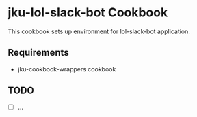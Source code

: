 # jku-lol-slack-bot Cookbook

This cookbook sets up environment for lol-slack-bot application.

## Requirements

- jku-cookbook-wrappers cookbook

## TODO
- [ ] ...
